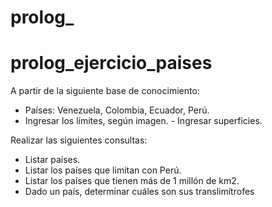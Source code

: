 # prolog_
# prolog_ejercicio_paises
 A partir de la siguiente base de conocimiento:
- Países: Venezuela, Colombia, Ecuador, Perú.
- Ingresar los límites, según imagen. -
Ingresar superficies.

Realizar las siguientes consultas:

- Listar países.
- Listar los países que limitan con Perú.
- Listar los países que tienen más de 1 millón de km2.
- Dado un país, determinar cuáles son sus translimítrofes
